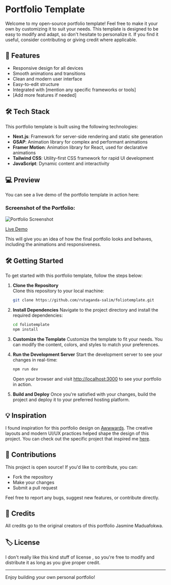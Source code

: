 # Portfolio Template

Welcome to my open-source portfolio template! Feel free to make it your own by customizing it to suit your needs. This template is designed to be easy to modify and adapt, so don't hesitate to personalize it. If you find it useful, consider contributing or giving credit where applicable.

## 🚀 Features

- Responsive design for all devices
- Smooth animations and transitions
- Clean and modern user interface
- Easy-to-edit structure
- Integrated with [mention any specific frameworks or tools]
- [Add more features if needed]

## 🛠️ Tech Stack

This portfolio template is built using the following technologies:

- **Next.js**: Framework for server-side rendering and static site generation
- **GSAP**: Animation library for complex and performant animations
- **Framer Motion**: Animation library for React, used for declarative animations
- **Tailwind CSS**: Utility-first CSS framework for rapid UI development
- **JavaScript**: Dynamic content and interactivity

## 💻 Preview

You can see a live demo of the portfolio template in action here:

### Screenshot of the Portfolio:
![Portfolio Screenshot](/preview/preview.png)

[Live Demo](https://foliotemplate.vercel.app)

This will give you an idea of how the final portfolio looks and behaves, including the animations and responsiveness.

## 🛠️ Getting Started

To get started with this portfolio template, follow the steps below:

1. **Clone the Repository**  
   Clone this repository to your local machine:

   ```bash
   git clone https://github.com/rutaganda-salim/foliotemplate.git
   ```
2. **Install Dependencies**
   Navigate to the project directory and install the required dependencies:
   ```bash
   cd foliotemplate
   npm install
   ```
3. **Customize the Template**
   Customize the template to fit your needs. You can modify the content, colors, and styles to match your preferences.
4. **Run the Development Server**
   Start the development server to see your changes in real-time:
   ```bash
   npm run dev
   ```
   Open your browser and visit [http://localhost:3000](http://localhost:3000) to see your portfolio in action.
5. **Build and Deploy**
   Once you're satisfied with your changes, build the project and deploy it to your preferred hosting platform.

## 💡 Inspiration

I found inspiration for this portfolio design on [Awwwards](https://www.jasminemaduafokwa.com). The creative layouts and modern UI/UX practices helped shape the design of this project. You can check out the specific project that inspired me [here](https://www.jasminemaduafokwa.com).

## 🤝 Contributions

This project is open source! If you'd like to contribute, you can:

- Fork the repository
- Make your changes
- Submit a pull request

Feel free to report any bugs, suggest new features, or contribute directly.

## 📝 Credits

All credits go to the original creators of this portfolio Jasmine Maduafokwa.

## 🏷️ License

I don't really like this kind stuff of license , so you're free to modify and distribute it as long as you give proper credit.

---

Enjoy building your own personal portfolio!

